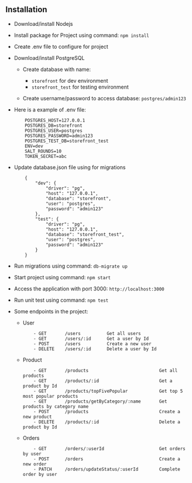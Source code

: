 ## Installation

 - Download/install Nodejs

 - Install package for Project using command: `npm install`

 - Create .env file to configure for project
   
 - Download/install PostgreSQL

    - Create database with name:
        - `storefront` for dev environment
        - `storefront_test` for testing environment

    - Create username/password to access database: `postgres/admin123`

 - Here is a example of .env file:
    ```
        POSTGRES_HOST=127.0.0.1
        POSTGRES_DB=storefront
        POSTGRES_USER=postgres
        POSTGRES_PASSWORD=admin123
        POSTGRES_TEST_DB=storefront_test
        ENV=dev
        SALT_ROUNDS=10
        TOKEN_SECRET=abc
    ```

 - Update database.json file using for migrations
    ```
        {
            "dev": {
                "driver": "pg",
                "host": "127.0.0.1",
                "database": "storefront",
                "user": "postgres",
                "password": "admin123"
            },
            "test": {
                "driver": "pg",
                "host": "127.0.0.1",
                "database": "storefront_test",
                "user": "postgres",
                "password": "admin123"
            }
        }
    ```
 - Run migrations using command: `db-migrate up`

 - Start project using command: `npm start`

 - Access the application with port 3000: `http://localhost:3000`

 - Run unit test using command: `npm test`

 - Some endpoints in the project:
    - User
        ```
            - GET	    /users          Get all users
            - GET       /users/:id      Get a user by Id
            - POST      /users          Create a new user
            - DELETE    /users/:id      Delete a user by Id
        ```


    - Product
        ```
            - GET	    /products                           Get all products
            - GET	    /products/:id                       Get a product by Id
            - GET	    /products/topFivePopular            Get top 5 most popular products
            - GET	    /products/getByCategory/:name       Get products by category name
            - POST	    /products                           Create a new product
            - DELETE    /products/:id                       Delete a product by Id
        ```

    - Orders
        ```
            - GET       /orders/:userId                     Get orders by user
            - POST	    /orders                             Create a new order
            - PATCH	    /orders/updateStatus/:userId        Complete order by user
        ```
